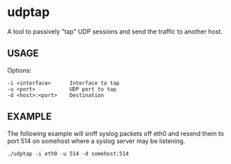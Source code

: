 udptap
======

A tool to passively "tap" UDP sessions and send the traffic to another
host.

USAGE
-----

Options:	

    -i <interface>      Interface to tap
    -u <port>           UDP port to tap
    -d <host>:<port>    Destination

EXAMPLE
-------

The following example will sniff syslog packets off eth0 and resend
them to port 514 on somehost where a syslog server may be listening.

    ./udptap -i eth0 -u 514 -d somehost:514
